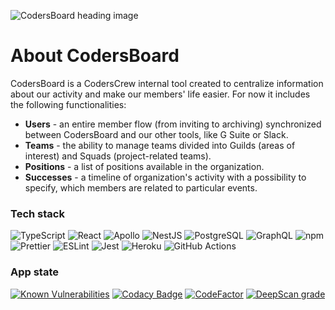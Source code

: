 ![CodersBoard heading image](https://i.ibb.co/v1SHJWw/opengraph-descriptive.png "CodersBoard heading image")

# About CodersBoard

CodersBoard is a CodersCrew internal tool created to centralize information about our activity and make our members' life easier. For now it includes the following functionalities:

- **Users** - an entire member flow (from inviting to archiving) synchronized between CodersBoard and our other tools, like G Suite or Slack.
- **Teams** - the ability to manage teams divided into Guilds (areas of interest) and Squads (project-related teams).
- **Positions** - a list of positions available in the organization.
- **Successes** - a timeline of organization's activity with a possibility to specify, which members are related to particular events.

### Tech stack

![TypeScript](https://img.shields.io/badge/-TypeScript-007ACC?style=flat-square&logo=typescript&logoColor=white)
![React](https://img.shields.io/badge/-React-45b8d8?style=flat-square&logo=react&logoColor=white)
![Apollo](https://img.shields.io/badge/-Apollo%20Client-311C87?style=flat-square&logo=apollo-graphql&logoColor=white)
![NestJS](https://img.shields.io/badge/-NestJS-ea2845?style=flat-square&logo=nestjs&logoColor=white)
![PostgreSQL](https://img.shields.io/badge/-PostgreSQL-336791?style=flat-square&logo=postgresql&logoColor=white)
![GraphQL](https://img.shields.io/badge/-GraphQL-E10098?style=flat-square&logo=graphql&logoColor=white)
![npm](https://img.shields.io/badge/-NPM-CB3837?style=flat-square&logo=npm&logoColor=white)
![Prettier](https://img.shields.io/badge/-Prettier-F7B93E?style=flat-square&logo=prettier&logoColor=white&textColor=white)
![ESLint](https://img.shields.io/badge/-ESLint-4B32C3?style=flat-square&logo=eslint&logoColor=white)
![Jest](https://img.shields.io/badge/-Jest-C21325?style=flat-square&logo=jest&logoColor=white)
![Heroku](https://img.shields.io/badge/-Heroku-430098?style=flat-square&logo=heroku&logoColor=white)
![GitHub Actions](https://img.shields.io/badge/-GitHub_Actions-2088FF?style=flat-square&logo=github-actions&logoColor=white)

### App state
[![Known Vulnerabilities](https://snyk.io/test/github/CodersCrew/coders-board/badge.svg)](https://snyk.io/test/github/CodersCrew/coders-board)
[![Codacy Badge](https://app.codacy.com/project/badge/Grade/eba659df35a147c2ae4d8a812bba581a)](https://www.codacy.com/gh/CodersCrew/coders-board?utm_source=github.com&amp;utm_medium=referral&amp;utm_content=CodersCrew/coders-board&amp;utm_campaign=Badge_Grade)
[![CodeFactor](https://www.codefactor.io/repository/github/coderscrew/coders-board/badge)](https://www.codefactor.io/repository/github/coderscrew/coders-board)
[![DeepScan grade](https://deepscan.io/api/teams/10880/projects/13786/branches/241875/badge/grade.svg)](https://deepscan.io/dashboard#view=project&tid=10880&pid=13786&bid=241875)
